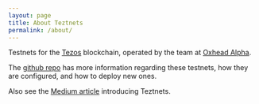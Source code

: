 ```yaml
---
layout: page
title: About Teztnets
permalink: /about/
---
```


Testnets for the [Tezos](https://tezos.com) blockchain, operated by the team at [Oxhead Alpha](https://oxheadalpha.com).

The [github repo](https://github.com/oxheadalpha/teztnets) has more information regarding these testnets, how they are configured, and how to deploy new ones.

Also see the [Medium article](https://medium.com/the-aleph/continuous-tezos-protocol-testing-with-dailynet-and-mondaynet-92d4b084a9f6) introducing Teztnets.
